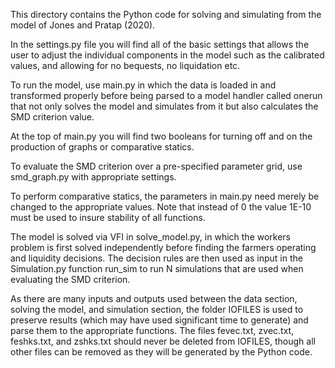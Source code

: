 This directory contains the Python code for solving and simulating from the model of Jones and Pratap (2020).

In the settings.py file you will find all of the basic settings that allows the user to adjust the individual components in the model such as the calibrated values, and allowing for no bequests, no liquidation etc.

To run the model, use main.py in which the data is loaded in and transformed properly before being parsed to a model handler called onerun that not only solves the model and simulates from it but also calculates the SMD criterion value.

At the top of main.py you will find two booleans for turning off and on the production of graphs or comparative statics.

To evaluate the SMD criterion over a pre-specified parameter grid, use smd_graph.py with appropriate settings.

To perform comparative statics, the parameters in main.py need merely be changed to the appropriate values. Note that instead of 0 the value 1E-10 must be used to insure stability of all functions.

The model is solved via VFI in solve_model.py, in which the workers problem is first solved independently before finding the farmers operating and liquidity decisions. The decision rules are then used as input in the Simulation.py function run_sim to run N simulations that are used when evaluating the SMD criterion.

As there are many inputs and outputs used between the data section, solving the model, and simulation section, the folder IOFILES is used to preserve results (which may have used significant time to generate) and parse them to the appropriate functions. 
The files fevec.txt, zvec.txt, feshks.txt, and zshks.txt should never be deleted from IOFILES, though all other files can be removed as they will be generated by the Python code.
